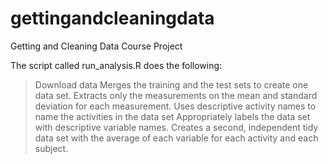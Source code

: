 # gettingandcleaningdata

Getting and Cleaning Data Course Project

The script called run_analysis.R does the following:

> Download data
> Merges the training and the test sets to create one data set.
> Extracts only the measurements on the mean and standard deviation for each measurement.
> Uses descriptive activity names to name the activities in the data set
> Appropriately labels the data set with descriptive variable names.
> Creates a second, independent tidy data set with the average of each variable for each activity and each subject.

